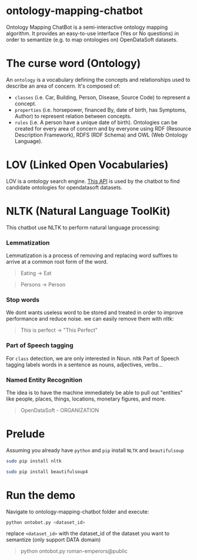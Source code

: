 # ontology-mapping-chatbot

Ontology Mapping ChatBot is a  semi-interactive ontology mapping algorithm. It provides an easy-to-use interface (Yes or No questions) in order to semantize (e.g. to map ontologies on) OpenDataSoft datasets.

# The curse word (Ontology)

An `ontology` is a vocabulary defining the concepts and relationships used to describe an area of concern.
It's composed of:
* `classes` (i.e. Car, Building, Person, Disease, Source Code) to represent a concept.
* `properties` (i.e. horsepower, financed By, date of birth, has Symptoms, Author) to represent relation between concepts.
* `rules` (i.e. A person have a unique date of birth).
Ontologies can be created for every area of concern and by everyone using RDF (Resource Description Framework), RDFS (RDF Schema) and OWL (Web Ontology Language).

# LOV (Linked Open Vocabularies)
LOV is a ontology search engine. [This API](http://lov.okfn.org/dataset/lov/api) is used by the chatbot to find candidate ontologies for opendatasoft datasets.

# NLTK (Natural Language ToolKit)
This chatbot use NLTK to perform natural language processing:

### Lemmatization
Lemmatization is a process of removing and replacing word suffixes to arrive at a common root form of the word.

> Eating -> Eat

> Persons -> Person

### Stop words
We dont wants useless word to be stored and treated in order to improve performance and reduce noise.
we can easily remove them with nltk:
> This is perfect -> "This Perfect"

### Part of Speech tagging
For `class` detection, we are only interested in Noun.
nltk Part of Speech tagging labels words in a sentence as nouns, adjectives, verbs...

### Named Entity Recognition
The idea is to have the machine immediately be able to pull out "entities" like people, places, things, locations, monetary figures, and more.

> OpenDataSoft - ORGANIZATION

# Prelude
Assuming you already have `python` and `pip`
install `NLTK` and `beautifulsoup`

```bash
sudo pip install nltk
```

```bash
sudo pip install beautifulsoup4
```
# Run the demo
Navigate to ontology-mapping-chatbot folder and execute:

```bash
python ontobot.py <dataset_id>
```
replace `<dataset_id>` with the dataset_id of the dataset you want to semantize (only support DATA domain)

> python ontobot.py roman-emperors@public

